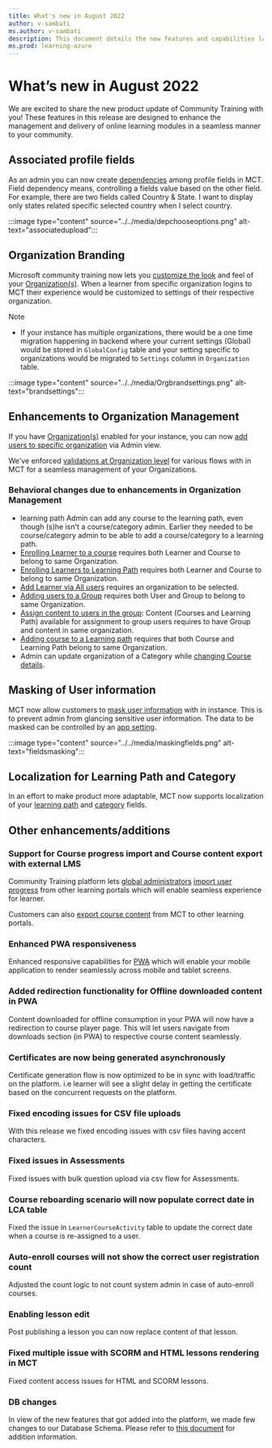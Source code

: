 ```yaml
---
title: What's new in August 2022
author: v-sambati
ms.author: v-sambati
description: This document details the new features and capabilities launched on the Community Training platform in August 2022. 
ms.prod: learning-azure
---
```


# What’s new in August 2022

We are excited to share the new product update of Community Training with you! These features in this release are designed to enhance the management and delivery of online learning modules in a seamless manner to your community.

## Associated profile fields

As an admin you can now create [dependencies](../../settings/add-additional-profile-fields-for-user-information.md#steps-to-create-associated-profile-fields) among profile fields in MCT. Field dependency means, controlling a fields value based on the other field. For example, there are two fields called Country & State. I want to display only states related specific selected country when I select country.

:::image type="content" source="../../media/depchooseoptions.png" alt-text="associatedupload":::

## Organization Branding

Microsoft community training now lets you [customize the look](../../user-management/organization-management.md#customize-look-and-feel-of-your-organizations) and feel of your [Organization(s)](../../user-management/organization-management.md#organization-management). When a learner from specific organization logins to MCT their experience would be customized to settings of their respective organization.

>[!NOTE]
>
> * If your instance has multiple organizations, there would be a one time migration happening in backend where your current settings (Global) would be stored in `GlobalConfig` table and your setting specific to organizations would be migrated to `Settings` column in `Organization` table. 

:::image type="content" source="../../media/Orgbrandsettings.png" alt-text="brandsettings":::

## Enhancements to Organization Management

If you have [Organization(s)](../../user-management/organization-management.md#organization-management) enabled for your instance, you can now [add users to specific organization](../../user-management/organization-management.md#assign-learners-to-organizations) via Admin view. 

We've enforced [validations at Organization level](../../user-management/organization-management.md#impact-of-organizations-in-various-admin-flows) for various flows with in MCT for a seamless management of your Organizations.

### Behavioral changes due to enhancements in Organization Management

* learning path Admin can add any course to the learning path, even though (s)he isn't a course/category admin. Earlier they needed to be course/category admin to be able to add a course/category to a learning path.
* [Enrolling Learner to a course](../../content-management/manage-content/manage-course-category/manage-users-for-a-course.md#steps-to-enroll-users-directly-to-a-course) requires both Learner and Course to belong to same Organization.
* [Enrolling Learners to Learning Path](../../content-management/manage-content/manage-learning-path/manage-user-for-a-learning-path.md#steps-to-add-users-on-the-learning-path) requires both Learner and Course to belong to same Organization.
* [Add Learner via All users](../../user-management/add-users/add-users-to-the-portal-1.md#option-1--add-learner-via-all-users) requires an organization to be selected.
* [Adding users to a Group](../../user-management/organize-users/add-a-single-user-to-the-group.md#add-a-single-user-to-the-group) requires both User and Group to belong to same Organization.
* [Assign content to users in the group](../../user-management/manage-users/assign-content-to-group-users.md#assign-content-to-users-in-the-group): Content (Courses and Learning Path) available for assignment to group users requires to have Group and content in same organization.
* [Adding course to a Learning path](../../content-management/create-content/create-learning-path/add-course-to-a-learning-path.md#add-course-to-a-learning-path) requires that both Course and Learning Path belong to same Organization.
* Admin can update organization of a Category while [changing Course details](../../content-management/manage-content/manage-course-category/change-course-details.md#change-course-details).

## Masking of User information

MCT now allow customers to [mask user information](../../settings/configurations-on-the-training-platform.md#mask-user-details-for-admin) with in instance. This is to prevent admin from glancing sensitive user information. The data to be masked can be controlled by an [app setting](../../settings/configurations-on-the-training-platform.md#mask-user-details-for-admin).

:::image type="content" source="../../media/maskingfields.png" alt-text="fieldsmasking":::

## Localization for Learning Path and Category

In an effort to make product more adaptable, MCT now supports localization of your [learning path](../../content-management/manage-content/manage-learning-path/change-learning-path-details.md#change-learning-path-details) and [category](../../content-management/create-content/create-course-category/create-a-category.md#create-a-category) fields.

## Other enhancements/additions

### Support for Course progress import and Course content export with external LMS

Community Training platform lets [global administrators](../../user-management/add-users/add-an-administrator-to-the-portal.md#add-a-global-administrator-to-the-platform) [import user progress](../../frequently-asked-questions/custom-integration.md#steps-to-how-to-integrate-apis-to-import-progress) from other learning portals which will enable seamless experience for learner.

Customers can also [export course content](../../frequently-asked-questions/custom-integration.md#export-course-content-to-other-lms) from MCT to other learning portals.

### Enhanced PWA responsiveness

Enhanced responsive capabilities for [PWA](../../infrastructure-management/install-your-platform-instance/create-publish-mobile-app.md#option-1-creating-a-progressive-web-application-pwa-for-android) which will enable your mobile application to render seamlessly across mobile and tablet screens.

### Added redirection functionality for Offline downloaded content in PWA

Content downloaded for offline consumption in your PWA will now have a redirection to course player page. This will let users navigate from downloads section (in PWA) to respective course content seamlessly.

### Certificates are now being generated asynchronously

Certificate generation flow is now optimized to be in sync with load/traffic on the platform. i.e learner will see a slight delay in getting the certificate based on the concurrent requests on the platform.

### Fixed encoding issues for CSV file uploads

With this release we fixed encoding issues with csv files having accent characters.

### Fixed issues in Assessments

Fixed issues with bulk question upload via csv flow for Assessments.

### Course reboarding scenario will now populate correct date in LCA table

Fixed the issue in `LearnerCourseActivity` table to update the correct date when a course is re-assigned to a user.

### Auto-enroll courses will not show the correct user registration count

Adjusted the count logic to not count system admin in case of auto-enroll courses.

### Enabling lesson edit

Post publishing a lesson you can now replace content of that lesson.

### Fixed multiple issue with SCORM and HTML lessons rendering in MCT

Fixed content access issues for HTML and SCORM lessons.

### DB changes

In view of the new features that got added into the platform, we made few changes to our Database Schema. Please refer to [this document](../../analytics/custom-reports/database-schema.md#database-schema-overview) for addition information.

